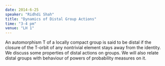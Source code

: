 ```yaml
---
date: 2014-6-25
speaker: "Ridhdi Shah"
title: "Dynamics of Distal Group Actions"
time: "3-4 pm" 
venue: "LH 1"
---
```

An automorphism T of a locally compact group is said to be distal if the closure of the T-orbit of any nontrivial element stays away from the identity. We discuss some properties of distal actions on groups. We will also relate distal groups with behaviour of powers of probability measures on it.
